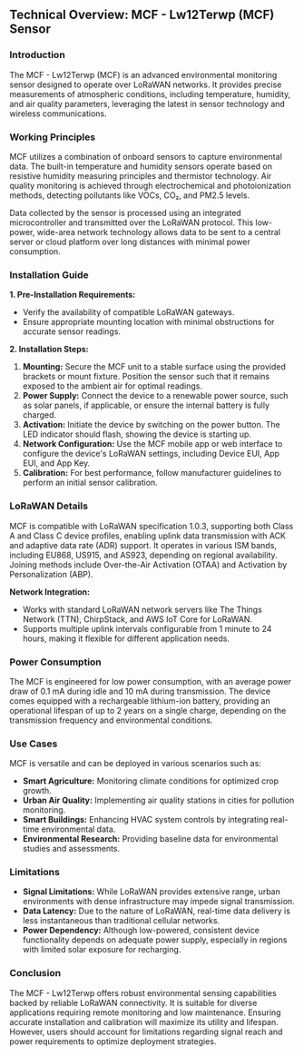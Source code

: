 ## Technical Overview: MCF - Lw12Terwp (MCF) Sensor

### Introduction
The MCF - Lw12Terwp (MCF) is an advanced environmental monitoring sensor designed to operate over LoRaWAN networks. It provides precise measurements of atmospheric conditions, including temperature, humidity, and air quality parameters, leveraging the latest in sensor technology and wireless communications.

### Working Principles
MCF utilizes a combination of onboard sensors to capture environmental data. The built-in temperature and humidity sensors operate based on resistive humidity measuring principles and thermistor technology. Air quality monitoring is achieved through electrochemical and photoionization methods, detecting pollutants like VOCs, CO₂, and PM2.5 levels.

Data collected by the sensor is processed using an integrated microcontroller and transmitted over the LoRaWAN protocol. This low-power, wide-area network technology allows data to be sent to a central server or cloud platform over long distances with minimal power consumption.

### Installation Guide
**1. Pre-Installation Requirements:**
   - Verify the availability of compatible LoRaWAN gateways.
   - Ensure appropriate mounting location with minimal obstructions for accurate sensor readings.

**2. Installation Steps:**
   1. **Mounting:** Secure the MCF unit to a stable surface using the provided brackets or mount fixture. Position the sensor such that it remains exposed to the ambient air for optimal readings.
   2. **Power Supply:** Connect the device to a renewable power source, such as solar panels, if applicable, or ensure the internal battery is fully charged.
   3. **Activation:** Initiate the device by switching on the power button. The LED indicator should flash, showing the device is starting up.
   4. **Network Configuration:** Use the MCF mobile app or web interface to configure the device's LoRaWAN settings, including Device EUI, App EUI, and App Key.
   5. **Calibration:** For best performance, follow manufacturer guidelines to perform an initial sensor calibration.

### LoRaWAN Details
MCF is compatible with LoRaWAN specification 1.0.3, supporting both Class A and Class C device profiles, enabling uplink data transmission with ACK and adaptive data rate (ADR) support. It operates in various ISM bands, including EU868, US915, and AS923, depending on regional availability. Joining methods include Over-the-Air Activation (OTAA) and Activation by Personalization (ABP).

**Network Integration:**
- Works with standard LoRaWAN network servers like The Things Network (TTN), ChirpStack, and AWS IoT Core for LoRaWAN.
- Supports multiple uplink intervals configurable from 1 minute to 24 hours, making it flexible for different application needs.

### Power Consumption
The MCF is engineered for low power consumption, with an average power draw of 0.1 mA during idle and 10 mA during transmission. The device comes equipped with a rechargeable lithium-ion battery, providing an operational lifespan of up to 2 years on a single charge, depending on the transmission frequency and environmental conditions.

### Use Cases
MCF is versatile and can be deployed in various scenarios such as:
- **Smart Agriculture:** Monitoring climate conditions for optimized crop growth.
- **Urban Air Quality:** Implementing air quality stations in cities for pollution monitoring.
- **Smart Buildings:** Enhancing HVAC system controls by integrating real-time environmental data.
- **Environmental Research:** Providing baseline data for environmental studies and assessments.

### Limitations
- **Signal Limitations:** While LoRaWAN provides extensive range, urban environments with dense infrastructure may impede signal transmission.
- **Data Latency:** Due to the nature of LoRaWAN, real-time data delivery is less instantaneous than traditional cellular networks.
- **Power Dependency:** Although low-powered, consistent device functionality depends on adequate power supply, especially in regions with limited solar exposure for recharging.

### Conclusion
The MCF - Lw12Terwp offers robust environmental sensing capabilities backed by reliable LoRaWAN connectivity. It is suitable for diverse applications requiring remote monitoring and low maintenance. Ensuring accurate installation and calibration will maximize its utility and lifespan. However, users should account for limitations regarding signal reach and power requirements to optimize deployment strategies.